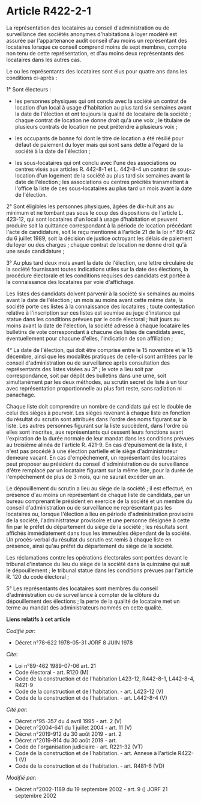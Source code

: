 # Article R422-2-1

La représentation des locataires au conseil d'administration ou de surveillance des sociétés anonymes d'habitations à loyer
modéré est assurée par l'appartenance audit conseil d'au moins un représentant des locataires lorsque ce conseil comprend
moins de sept membres, compte non tenu de cette représentation, et d'au moins deux représentants des locataires dans les
autres cas.

Le ou les représentants des locataires sont élus pour quatre ans dans les conditions ci-après :

1° Sont électeurs :

- les personnes physiques qui ont conclu avec la société un contrat de location d'un local à usage d'habitation au plus tard
six semaines avant la date de l'élection et ont toujours la qualité de locataire de la société ; chaque contrat de location
ne donne droit qu'à une voix ; le titulaire de plusieurs contrats de location ne peut prétendre à plusieurs voix ;

- les occupants de bonne foi dont le titre de location a été résilié pour défaut de paiement du loyer mais qui sont sans
dette à l'égard de la société à la date de l'élection ;

- les sous-locataires qui ont conclu avec l'une des associations ou centres visés aux articles R. 442-8-1 et L. 442-8-4 un
contrat de sous-location d'un logement de la société au plus tard six semaines avant la date de l'élection ; les associations
ou centres précités transmettent à l'office la liste de ces sous-locataires au plus tard un mois avant la date de l'élection.

2° Sont éligibles les personnes physiques, âgées de dix-huit ans au minimum et ne tombant pas sous le coup des dispositions
de l'article L. 423-12, qui sont locataires d'un local à usage d'habitation et peuvent produire soit la quittance
correspondant à la période de location précédant l'acte de candidature, soit le reçu mentionné à l'article 21 de la loi n°
89-462 du 6 juillet 1989, soit la décision de justice octroyant les délais de paiement du loyer ou des charges ; chaque
contrat de location ne donne droit qu'à une seule candidature ;

3° Au plus tard deux mois avant la date de l'élection, une lettre circulaire de la société fournissant toutes indications
utiles sur la date des élections, la procédure électorale et les conditions requises des candidats est portée à la
connaissance des locataires par voie d'affichage.

Les listes des candidats doivent parvenir à la société six semaines au moins avant la date de l'élection ; un mois au moins
avant cette même date, la société porte ces listes à la connaissance des locataires ; toute contestation relative à
l'inscription sur ces listes est soumise au juge d'instance qui statue dans les conditions prévues par le code électoral ;
huit jours au moins avant la date de l'élection, la société adresse à chaque locataire les bulletins de vote correspondant à
chacune des listes de candidats avec, éventuellement pour chacune d'elles, l'indication de son affiliation ;

4° La date de l'élection, qui doit être comprise entre le 15 novembre et le 15 décembre, ainsi que les modalités pratiques de
celle-ci sont arrêtées par le conseil d'administration ou de surveillance après consultation des représentants des listes
visées au 3° ; le vote a lieu soit par correspondance, soit par dépôt des bulletins dans une urne, soit simultanément par les
deux méthodes, au scrutin secret de liste à un tour avec représentation proportionnelle au plus fort reste, sans radiation ni
panachage.

Chaque liste doit comprendre un nombre de candidats qui est le double de celui des sièges à pourvoir. Les sièges revenant à
chaque liste en fonction du résultat du scrutin sont attribués dans l'ordre des noms figurant sur la liste. Les autres
personnes figurant sur la liste succèdent, dans l'ordre où elles sont inscrites, aux représentants qui cessent leurs
fonctions avant l'expiration de la durée normale de leur mandat dans les conditions prévues au troisième alinéa de l'article
R. 421-9. En cas d'épuisement de la liste, il n'est pas procédé à une élection partielle et le siège d'administrateur demeure
vacant. En cas d'empêchement, un représentant des locataires peut proposer au président du conseil d'administration ou de
surveillance d'être remplacé par un locataire figurant sur la même liste, pour la durée de l'empêchement de plus de 3 mois,
qui ne saurait excéder un an.

Le dépouillement du scrutin a lieu au siège de la société ; il est effectué, en présence d'au moins un représentant de chaque
liste de candidats, par un bureau comprenant le président en exercice de la société et un membre du conseil d'administration
ou de surveillance ne représentant pas les locataires ou, lorsque l'élection a lieu en période d'administration provisoire de
la société, l'administrateur provisoire et une personne désignée à cette fin par le préfet du département du siège de la
société ; les résultats sont affichés immédiatement dans tous les immeubles dépendant de la société. Un procès-verbal du
résultat du scrutin est remis à chaque liste en présence, ainsi qu'au préfet du département du siège de la société.

Les réclamations contre les opérations électorales sont portées devant le tribunal d'instance du lieu du siège de la société
dans la quinzaine qui suit le dépouillement ; le tribunal statue dans les conditions prévues par l'article R. 120 du code
électoral ;

5° Les représentants des locataires sont membres du conseil d'administration ou de surveillance à compter de la clôture du
dépouillement des élections ; la perte de la qualité de locataire met un terme au mandat des administrateurs nommés en cette
qualité.

**Liens relatifs à cet article**

_Codifié par_:

  - Décret n°78-622 1978-05-31 JORF 8 JUIN 1978

_Cite_:

  - Loi n°89-462 1989-07-06 art. 21
  - Code électoral - art. R120 (M)
  - Code de la construction et de l'habitation L423-12, R442-8-1, L442-8-4, R421-9
  - Code de la construction et de l'habitation. - art. L423-12 (V)
  - Code de la construction et de l'habitation. - art. L442-8-4 (V)

_Cité par_:

  - Décret n°95-357 du 4 avril 1995 - art. 2 (V)
  - Décret n°2004-641 du 1 juillet 2004 - art. 11 (V)
  - Décret n°2019-912 du 30 août 2019 - art. 2
  - Décret n°2019-914 du 30 août 2019 - art.
  - Code de l'organisation judiciaire - art. R221-32 (VT)
  - Code de la construction et de l'habitation. - art. Annexe à l'article R422-1 (V)
  - Code de la construction et de l'habitation. - art. R481-6 (VD)

_Modifié par_:

  - Décret n°2002-1189 du 19 septembre 2002 - art. 9 () JORF 21 septembre 2002
